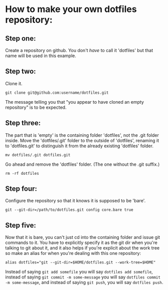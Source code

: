 # How to make your own dotfiles repository:

## Step one:

Create a repository on github. You don't *have* to call it 'dotfiles'
but that name will be used in this example.

## Step two:

Clone it. 
    
    git clone git@github.com:username/dotfiles.git

The message telling you that "you appear to have cloned an empty
repository" is to be expected.

## Step three:

The part that is 'empty' is the containing folder 'dotfiles', not the
.git folder inside. Move the 'dotfiles/.git' folder to the outside of
'dotfiles', renaming it to 'dotfiles.git' to distinguish it from the
already existing 'dotfiles' folder. 

    mv dotfiles/.git dotfiles.git

Go ahead and remove the 'dotfiles' folder. (The one without the .git
suffix.)

    rm -rf dotfiles

## Step four:

Configure the repository so that it knows it is supposed to be 'bare'.

    git --git-dir=/path/to/dotfiles.git config core.bare true

## Step five:

Now that it is bare, you can't just cd into the containing folder and
issue git commands to it. You have to explicitly specify it as the git
dir when you're talking to git about it, and it also helps if you're
explicit about the work tree so make an alias for when you're dealing
with this one repository:

    alias dotfiles="git --git-dir=$HOME/dotfiles.git --work-tree=$HOME"

Instead of saying ``git add somefile`` you will say ``dotfiles add somefile``, instead
of saying ``git commit -m some-message`` you will say ``dotfiles commit -m
some-message``, and instead of saying ``git push``, you will say ``dotfiles push``.

